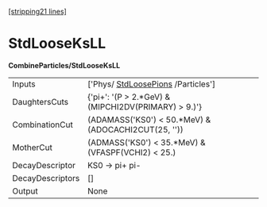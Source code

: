 [[stripping21 lines]](./stripping21-commonparticles)

# StdLooseKsLL

**CombineParticles/StdLooseKsLL**

|                  |                                                                     |
|------------------|---------------------------------------------------------------------|
| Inputs           | ['Phys/ [StdLoosePions](./stripping21-stdloosepions) /Particles'] |
| DaughtersCuts    | {'pi+': '(P \> 2.\*GeV) & (MIPCHI2DV(PRIMARY) \> 9.)'}              |
| CombinationCut   | (ADAMASS('KS0') \< 50.\*MeV) & (ADOCACHI2CUT(25, ''))               |
| MotherCut        | (ADMASS('KS0') \< 35.\*MeV) & (VFASPF(VCHI2) \< 25.)                |
| DecayDescriptor  | KS0 -\> pi+ pi-                                                     |
| DecayDescriptors | []                                                                |
| Output           | None                                                                |
